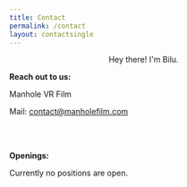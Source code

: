 ```yaml
---
title: Contact
permalink: /contact
layout: contactsingle
---
```



<figure style="width: 400px" class="align-right">
  <img src="{{ site.url }}{{ site.baseurl }}/assets/img/mvrimages/billu1.png" alt="">
  <span style="text-align:center;"><figcaption>Hey there! I'm Bilu.</figcaption></span>
</figure> 



**Reach out to us:**

Manhole VR Film

Mail: <a style="color: #ffba08;" href="mailto:contact@manholefilm.com?subject=Hi! ManholeVR Team">contact@manholefilm.com</a>

<br><br>


**Openings:**

Currently no positions are open.



